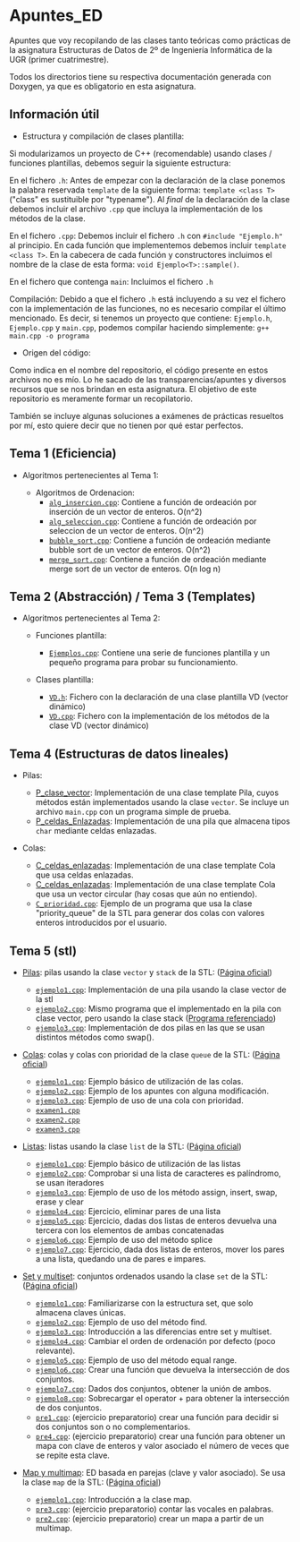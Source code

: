 # Apuntes_ED

Apuntes que voy recopilando de las clases tanto teóricas como prácticas de la asignatura Estructuras de Datos
de 2º de Ingeniería Informática de la UGR (primer cuatrimestre).  
  
Todos los directorios tiene su respectiva documentación generada con Doxygen, ya que es obligatorio en esta asignatura.

## Información útil

- Estructura y compilación de clases plantilla:  
  
Si modularizamos un proyecto de C++ (recomendable) usando clases / funciones plantillas, debemos seguir la siguiente estructura:

En el fichero `.h`: Antes de empezar con la declaración de la clase ponemos la palabra reservada `template` de la siguiente forma: `template <class T>` ("class" es sustituible por "typename"). Al _final_ de la declaración de la clase debemos incluir el archivo `.cpp` que incluya la implementación de los métodos de la clase.  

En el fichero `.cpp`: Debemos incluir el fichero `.h` con `#include "Ejemplo.h"` al principio. En cada función que implementemos debemos incluir `template <class T>`. En la cabecera de cada función y constructores incluimos el nombre de la clase de esta forma: `void Ejemplo<T>::sample()`.  

En el fichero que contenga `main`: Incluimos el fichero `.h`  

Compilación: Debido a que el fichero `.h` está incluyendo a su vez el fichero con la implementación de las funciones, no es necesario compilar el último mencionado. Es decir, si tenemos un proyecto que contiene: `Ejemplo.h`, `Ejemplo.cpp` y `main.cpp`, podemos compilar haciendo simplemente: `g++ main.cpp -o programa`

- Origen del código:

Como indica en el nombre del repositorio, el código presente en estos archivos no es mío. Lo he sacado de las transparencias/apuntes y diversos recursos que se nos brindan en esta asignatura. El objetivo de este repositorio es meramente formar un recopilatorio.  

También se incluye algunas soluciones a exámenes de prácticas resueltos por mí, esto quiere decir que no tienen por qué estar perfectos.

## Tema 1 (Eficiencia)

- Algoritmos pertenecientes al Tema 1:  

	- Algoritmos de Ordenacion:
		- [`alg_insercion.cpp`](Algoritmos_Ordenacion/alg_insercion.cpp): Contiene a función de ordeación por inserción de un vector de enteros. O(n^2)
		- [`alg_seleccion.cpp`](Algoritmos_Ordenacion/alg_seleccion.cpp): Contiene a función de ordeación por seleccion de un vector de enteros. O(n^2)
		- [`bubble_sort.cpp`](Algoritmos_Ordenacion/bubble_sort.cpp): Contiene a función de ordeación mediante bubble sort de un vector de enteros. O(n^2)
		- [`merge_sort.cpp`](Algoritmos_Ordenacion/merge_sort.cpp): Contiene a función de ordeación mediante merge sort de un vector de enteros. O(n log n)

## Tema 2 (Abstracción) / Tema 3 (Templates)

- Algoritmos pertenecientes al Tema 2:  

	- Funciones plantilla:
		- [`Ejemplos.cpp`](Funciones_Plantilla/Ejemplos.cpp): Contiene una serie de funciones plantilla y un pequeño programa para probar su funcionamiento.  

	- Clases plantilla: 
		- [`VD.h`](Clases_Plantilla/VD.h): Fichero con la declaración de una clase plantilla VD (vector dinámico) 
		- [`VD.cpp`](Clases_Plantilla/VD.cpp): Fichero con la implementación de los métodos de la clase VD (vector dinámico)

## Tema 4 (Estructuras de datos lineales)

- Pilas:  

	- [P_clase_vector](Estructuras_Datos_Lineales/Pilas/P_clase_vector): Implementación de una clase template Pila, cuyos métodos están implementados usando la clase `vector`. Se incluye un archivo `main.cpp` con un programa simple de prueba.
	- [P_celdas_Enlazadas](Estructuras_Datos_Lineales/Pilas/P_celdas_Enlazadas): Implementación de una pila que almacena tipos `char` mediante celdas enlazadas.

- Colas:  

	- [C_celdas_enlazadas](Estructuras_Datos_Lineales/Colas/P_celdas_enlazadas): Implementación de una clase template Cola que usa celdas enlazadas.
	- [C_celdas_enlazadas](Estructuras_Datos_Lineales/Colas/P_celdas_enlazadas): Implementación de una clase template Cola que usa un vector circular (hay cosas que aún no entiendo).
	- [`C_prioridad.cpp`](Estructuras_Datos_Lineales/Colas/C_prioridad/C_prioridad.cpp): Ejemplo de un programa que usa la clase "priority_queue" de la STL para generar dos colas con valores enteros introducidos por el usuario.

## Tema 5 (stl)

- [Pilas](stl/Pilas): pilas usando la clase `vector` y `stack` de la STL: ([Página oficial](https://cplusplus.com/reference/stack/stack/?kw=stack))
	- [`ejemplo1.cpp`](stl/Pilas/ejemplo1.cpp): Implementación de una pila usando la clase vector de la stl  
	- [`ejemplo2.cpp`](stl/Pilas/ejemplo1.cpp): Mismo programa que el implementado en la pila con clase vector, pero usando la clase stack ([Programa referenciado](Estructuras_Datos_Lineales/Pilas/P_clase_vector/main.cpp)) 
	- [`ejemplo3.cpp`](stl/Pilas/ejemplo1.cpp): Implementación de dos pilas en las que se usan distintos métodos como swap().

- [Colas](stl/Colas): colas y colas con prioridad de la clase `queue` de la STL: ([Página oficial](https://cplusplus.com/reference/queue/queue/?kw=queue))
	- [`ejemplo1.cpp`](stl/Colas/ejemplo1.cpp): Ejemplo básico de utilización de las colas.
	- [`ejemplo2.cpp`](stl/Colas/ejemplo2.cpp): Ejemplo de los apuntes con alguna modificación.
	- [`ejemplo3.cpp`](stl/Colas/ejemplo3.cpp): Ejemplo de uso de una cola con prioridad.
	- [`examen1.cpp`](stl/Colas/examen1.cpp)
	- [`examen2.cpp`](stl/Colas/examen2.cpp)
	- [`examen3.cpp`](stl/Colas/examen3.cpp)

- [Listas](stl/Listas): listas usando la clase `list` de la STL: ([Página oficial](https://cplusplus.com/reference/list/list/?kw=list))
	- [`ejemplo1.cpp`](stl/Listas/ejemplo1.cpp): Ejemplo básico de utilización de las listas
	- [`ejemplo2.cpp`](stl/Listas/ejemplo2.cpp): Comprobar si una lista de caracteres es palíndromo, se usan iteradores
	- [`ejemplo3.cpp`](stl/Listas/ejemplo3.cpp): Ejemplo de uso de los método assign, insert, swap, erase y clear
	- [`ejemplo4.cpp`](stl/Listas/ejemplo4.cpp): Ejercicio, eliminar pares de una lista
	- [`ejemplo5.cpp`](stl/Listas/ejemplo5.cpp): Ejercicio, dadas dos listas de enteros devuelva una tercera con los elementos de ambas concatenadas
	- [`ejemplo6.cpp`](stl/Listas/ejemplo6.cpp): Ejemplo de uso del método splice
	- [`ejemplo7.cpp`](stl/Listas/ejemplo7.cpp): Ejercicio, dada dos listas de enteros, mover los pares a una lista, quedando una de pares e impares.

- [Set y multiset](stl/Set): conjuntos ordenados usando la clase `set` de la STL: ([Página oficial](https://cplusplus.com/reference/set/set/?kw=set))
	- [`ejemplo1.cpp`](stl/Set/ejemplo1.cpp): Familiarizarse con la estructura set, que solo almacena claves únicas.
	- [`ejemplo2.cpp`](stl/Set/ejemplo2.cpp): Ejemplo de uso del método find.
	- [`ejemplo3.cpp`](stl/Set/ejemplo3.cpp): Introducción a las diferencias entre set y multiset.
	- [`ejemplo4.cpp`](stl/Set/ejemplo4.cpp): Cambiar el orden de ordenación por defecto (poco relevante).
	- [`ejemplo5.cpp`](stl/Set/ejemplo5.cpp): Ejemplo de uso del método equal range.
	- [`ejemplo6.cpp`](stl/Set/ejemplo6.cpp): Crear una función que devuelva la intersección de dos conjuntos.
	- [`ejemplo7.cpp`](stl/Set/ejemplo7.cpp): Dados dos conjuntos, obtener la unión de ambos.
	- [`ejemplo8.cpp`](stl/Set/ejemplo8.cpp): Sobrecargar el operator + para obtener la intersección de dos conjuntos.
	- [`pre1.cpp`](stl/Set/pre1.cpp): (ejercicio preparatorio) crear una función para decidir si dos conjuntos son o no complementarios.
	- [`pre4.cpp`](stl/Set/pre4.cpp): (ejercicio preparatorio) crear una función para obtener un mapa con clave de enteros y valor asociado el número de veces que se repite esta clave.

- [Map y multimap](stl/Map): ED basada en parejas (clave y valor asociado). Se usa la clase `map` de la STL: ([Página oficial](https://cplusplus.com/reference/map/map/?kw=map))
	- [`ejemplo1.cpp`](stl/Set/ejemplo1.cpp): Introducción a la clase map.
	- [`pre3.cpp`](stl/Set/pre3.cpp): (ejercicio preparatorio) contar las vocales en palabras.
	- [`pre2.cpp`](stl/Set/pre2.cpp): (ejercicio preparatorio) crear un mapa a partir de un multimap.




